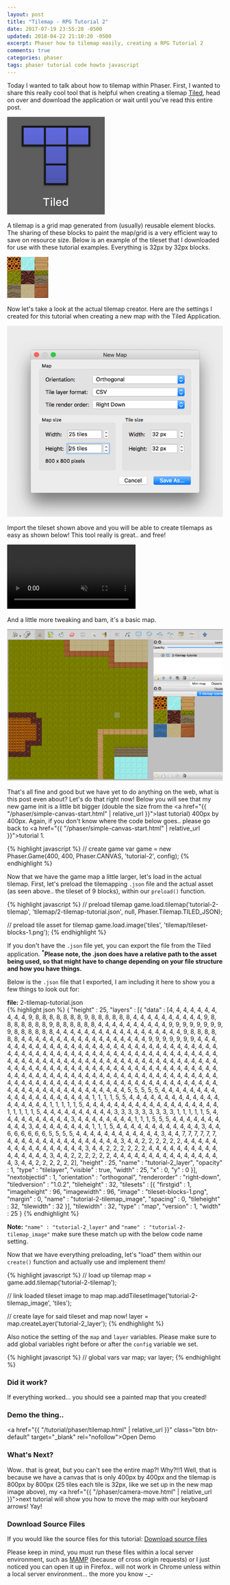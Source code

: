 ```yaml
---
layout: post
title: "Tilemap - RPG Tutorial 2"
date: 2017-07-19 23:55:28 -0500
updated: 2018-04-22 21:10:20 -0500
excerpt: Phaser how to tilemap easily, creating a RPG Tutorial 2
comments: true
categories: phaser
tags: phaser tutorial code howto javascript
---
```


Today I wanted to talk about how to tilemap within Phaser. First, I wanted to share this really cool tool that is helpful when creating a tilemap <a href="http://www.mapeditor.org" target="_blank" rel="noopener">Tiled</a>, head on over and download the application or wait until you've read this entire post.  

<div class="img-wrapper">
  <img class="img" src="/assets/img/phaser/tilemap/tiled-mac-application.png" alt="tiled mac app">
</div>

A tilemap is a grid map generated from (usually) reusable element blocks. The sharing of these blocks to paint the map/grid is a very efficient way to save on resource size. Below is an example of the tileset that I downloaded for use with these tutorial examples. Everything is 32px by 32px blocks.

<div class="img-wrapper">
  <img class="img" src="/assets/img/phaser/tilemap/tileset-blocks-1.png" alt="tileset blocks">
</div>

Now let's take a look at the actual tilemap creator. Here are the settings I created for this tutorial when creating a new map with the Tiled Application.

<div class="img-wrapper">
  <img class="img" src="/assets/img/phaser/tilemap/tiled-new-map-example.png" alt="tiled app settings">
</div>

Import the tileset shown above and you will be able to create tilemaps as easy as shown below! This tool really is great.. and free!

<div class="video-wrapper">
  <video class="video" autoplay loop muted playsinline>
    <source src="/assets/videos/phaser/tilemap/tiled-tutorial-example.mp4" type="video/mp4">
  </video>
</div>

And a little more tweaking and bam, it's a basic map.

<div class="img-wrapper">
  <img class="img" src="/assets/img/phaser/tilemap/tiled-full-map-painted.png" alt="tiled full map">
</div>

That's all fine and good but we have yet to do anything on the web, what is this post even about? Let's do that right now! Below you will see that my new game init is a little bit bigger (double the size from the <a href="{{ "/phaser/simple-canvas-start.html" | relative_url }}">last tutorial</a>) 400px by 400px. Again, if you don't know where the code below goes.. please go back to <a href="{{ "/phaser/simple-canvas-start.html" | relative_url }}">tutorial 1</a>.

{% highlight javascript %}
// create game
var game = new Phaser.Game(400, 400, Phaser.CANVAS, 'tutorial-2', config);
{% endhighlight %}

Now that we have the game map a little larger, let's load in the actual tilemap. First, let's preload the tilemapping `.json` file and the actual asset (as seen above.. the tileset of 9 blocks), within our `preload()` function.

{% highlight javascript %}
// preload tilemap
game.load.tilemap('tutorial-2-tilemap', 'tilemap/2-tilemap-tutorial.json', null, Phaser.Tilemap.TILED_JSON);

// preload tile asset for tilemap
game.load.image('tiles', 'tilemap/tileset-blocks-1.png');
{% endhighlight %}

If you don't have the `.json` file yet, you can export the file from the Tiled application. **<sup>*</sup>Please note, the .json does have a relative path to the asset being used, so that might have to change depending on your file structure and how you have things.**

Below is the `.json` file that I exported, I am including it here to show you a few things to look out for:

<div class="highlight-wrapper">
<div class="highlight-file-label"><strong>file:</strong> 2-tilemap-tutorial.json</div>
{% highlight json %}
{
  "height" : 25,
  "layers" : [{
    "data" : [4, 4, 4, 4, 4, 4, 4, 4, 4, 4, 9, 8, 8, 8, 8, 8, 8, 8, 9, 8, 8, 8, 8, 8, 8, 4, 4, 4, 4, 4, 4, 4, 4, 4, 4, 9, 8, 8, 8, 8, 8, 8, 8, 9, 8, 8, 8, 8, 8, 8, 4, 4, 4, 4, 4, 4, 4, 4, 4, 4, 9, 9, 9, 9, 9, 9, 9, 9, 9, 8, 8, 8, 8, 8, 8, 4, 4, 4, 4, 4, 4, 4, 4, 4, 4, 4, 4, 4, 4, 4, 4, 4, 4, 9, 8, 8, 8, 8, 8, 8, 4, 4, 4, 4, 4, 4, 4, 4, 4, 4, 4, 4, 4, 4, 4, 4, 4, 4, 9, 9, 9, 9, 9, 9, 9, 4, 4, 4, 4, 4, 4, 4, 4, 4, 4, 4, 4, 4, 4, 4, 4, 4, 4, 4, 4, 4, 4, 4, 4, 4, 4, 4, 4, 4, 4, 4, 4, 4, 4, 4, 4, 4, 4, 4, 4, 4, 4, 4, 4, 4, 4, 4, 4, 4, 4, 4, 4, 4, 4, 4, 4, 4, 4, 4, 4, 4, 4, 4, 4, 4, 4, 4, 4, 4, 4, 4, 4, 4, 4, 4, 4, 4, 4, 4, 4, 4, 4, 4, 4, 4, 4, 4, 4, 4, 4, 4, 4, 4, 4, 4, 4, 4, 4, 4, 4, 4, 4, 4, 4, 4, 4, 4, 4, 4, 4, 4, 4, 4, 4, 4, 4, 4, 4, 4, 4, 4, 4, 4, 4, 4, 4, 4, 4, 4, 4, 4, 4, 4, 4, 4, 4, 4, 4, 4, 4, 4, 4, 4, 4, 4, 4, 4, 4, 4, 4, 4, 4, 4, 4, 4, 4, 4, 4, 4, 4, 4, 4, 4, 4, 4, 4, 4, 4, 4, 4, 4, 4, 4, 4, 4, 4, 4, 4, 4, 4, 4, 4, 4, 4, 4, 4, 4, 4, 4, 4, 4, 4, 4, 4, 4, 4, 4, 4, 4, 4, 5, 5, 5, 5, 5, 4, 4, 4, 4, 4, 4, 4, 4, 4, 4, 4, 4, 4, 4, 4, 4, 4, 4, 4, 4, 1, 1, 1, 1, 5, 5, 4, 4, 4, 4, 4, 4, 4, 4, 4, 4, 4, 4, 4, 4, 4, 4, 4, 4, 4, 1, 1, 1, 1, 1, 5, 4, 4, 4, 4, 4, 4, 4, 4, 4, 4, 4, 4, 4, 4, 4, 4, 4, 4, 4, 1, 1, 1, 1, 1, 5, 4, 4, 4, 4, 4, 4, 4, 4, 4, 4, 3, 3, 3, 3, 3, 3, 3, 3, 3, 1, 1, 1, 1, 1, 5, 4, 4, 4, 4, 4, 4, 4, 4, 4, 4, 3, 4, 4, 4, 4, 4, 4, 4, 4, 1, 1, 1, 5, 5, 5, 4, 4, 4, 4, 4, 4, 4, 4, 4, 4, 3, 4, 4, 4, 4, 4, 4, 4, 4, 1, 1, 1, 5, 4, 4, 4, 4, 4, 4, 4, 4, 4, 4, 4, 4, 3, 4, 4, 6, 6, 6, 6, 6, 6, 5, 5, 5, 5, 4, 4, 4, 4, 4, 4, 4, 4, 4, 4, 4, 4, 3, 4, 4, 7, 7, 7, 7, 7, 7, 4, 4, 4, 4, 4, 4, 4, 4, 4, 4, 4, 4, 4, 4, 4, 4, 3, 4, 4, 2, 2, 2, 2, 2, 2, 4, 4, 4, 4, 4, 4, 4, 4, 4, 4, 4, 4, 4, 4, 4, 4, 3, 4, 4, 2, 2, 2, 2, 2, 2, 4, 4, 4, 4, 4, 4, 4, 4, 4, 4, 4, 4, 4, 4, 4, 4, 3, 4, 4, 2, 2, 2, 2, 2, 2, 4, 4, 4, 4, 4, 4, 4, 4, 4, 4, 4, 4, 4, 4, 4, 4, 3, 4, 4, 2, 2, 2, 2, 2, 2],
    "height" : 25,
    "name" : "tutorial-2_layer",
    "opacity" : 1,
    "type" : "tilelayer",
    "visible" : true,
    "width" : 25,
    "x" : 0,
    "y" : 0
  }],
  "nextobjectid" : 1,
  "orientation" : "orthogonal",
  "renderorder" : "right-down",
  "tiledversion" : "1.0.2",
  "tileheight" : 32,
  "tilesets" : [{
    "firstgid" : 1,
    "imageheight" : 96,
    "imagewidth" : 96,
    "image" : "tileset-blocks-1.png",
    "margin" : 0,
    "name" : "tutorial-2-tilemap_image",
    "spacing" : 0,
    "tileheight" : 32,
    "tilewidth" : 32
  }],
  "tilewidth" : 32,
  "type" : "map",
  "version" : 1,
  "width" : 25
}
{% endhighlight %}
</div>

**Note:** `"name" : "tutorial-2_layer"` and `"name" : "tutorial-2-tilemap_image"` make sure these match up with the below code name setting.

Now that we have everything preloading, let's "load" them within our `create()` function and actually use and implement them!

{% highlight javascript %}
// load up tilemap
map = game.add.tilemap('tutorial-2-tilemap');

// link loaded tileset image to map
map.addTilesetImage('tutorial-2-tilemap_image', 'tiles');

// create laye for said tileset and map now!
layer = map.createLayer('tutorial-2_layer');
{% endhighlight %}

Also notice the setting of the `map` and `layer` variables. Please make sure to add global variables right before or after the `config` variable we set.

{% highlight javascript %}
// global vars
var map;
var layer;
{% endhighlight %}

### Did it work?
If everything worked... you should see a painted map that you created!

### Demo the thing..
<a href="{{ "/tutorial/phaser/tilemap.html" | relative_url }}" class="btn btn-default" target="_blank" rel="nofollow">Open Demo</a>  

### What's Next?
Wow.. that is great, but you can't see the entire map?! Why?!!1 Well, that is because we have a canvas that is only 400px by 400px and the tilemap is 800px by 800px (25 tiles each tile is 32px, like we set up in the new map image above), my <a href="{{ "/phaser/camera-move.html" | relative_url }}">next tutorial will show you how to move the map with our keyboard arrows</a>! Yay!

### Download Source Files
If you would like the source files for this tutorial: <a href="/assets/downloads/phaser/tilemap-tutorial_blog.calebnance.com.zip" class="btn btn-default" download>Download source files</a>

Please keep in mind, you must run these files within a local server environment, such as <a href="https://www.mamp.info" target="_blank" rel="noopener">MAMP</a> (because of cross origin requests) or I just noticed you can open it up in Firefox.. will not work in Chrome unless within a local server environment... the more you know -_-
